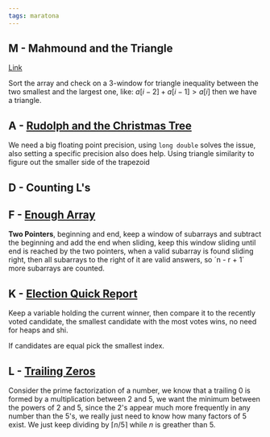 ```yaml
---
tags: maratona
---
```


## M - Mahmound and the Triangle

[Link](https://vjudge.net/problem/CodeForces-766B/origin)

Sort the array and check on a $3$-window for triangle inequality between the two smallest and the largest one, like: $a[i-2]+a[i-1] > a[i]$ then we have a triangle.

## A - [Rudolph and the Christmas Tree](https://vjudge.net/problem/CodeForces-1846D)

We need a big floating point precision, using `long double` solves the issue, also setting a specific precision also does help. Using triangle similarity to figure out the smaller side of the trapezoid

## D - Counting L's

## F -  [Enough Array](https://vjudge.net/problem/AtCoder-abc130_d)

**Two Pointers**, beginning and end, keep a window of subarrays and subtract the beginning and add the end when sliding, keep this window sliding until end is reached by the two pointers, when a valid subarray is found sliding right, then all subarrays to the right of it are valid answers, so ´n - r + 1´ more subarrays are counted.
## K - [Election Quick Report](https://vjudge.net/problem/AtCoder-abc329_d)

Keep a variable holding the current winner, then compare it to the recently voted candidate, the smallest candidate with the most votes wins, no need for heaps and shi.

If candidates are equal pick the smallest index.

## L - [Trailing Zeros](https://vjudge.net/problem/CSES-1618)

Consider the prime factorization of a number, we know that a trailing 0 is formed by a multiplication between $2$ and $5$, we want the minimum between the powers of $2$ and $5$, since the $2$'s appear much more frequently in any number than the $5$'s, we really just need to know how many factors of $5$ exist. We just keep dividing by $\lceil{n/5}\rceil$ while $n$ is greather than $5$.